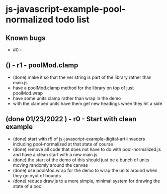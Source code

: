 # js-javascript-example-pool-normalized todo list

## Known bugs
* #0 - 


<!-- Maintenance -->

<!-- Additonal Features -->

## () - r1 - poolMod.clamp
* (done) make it so that the ver string is part of the library rather than main.js
* have a poolMod.clamp method for the library on top of just poolMod.wrap
* have some units clamp rather than wrap in the demo
* with the clamped units have them get new headings when they hit a side

<!-- MVP -->

## (done 01/23/2022 ) - r0 - Start with clean example 
* (done) start with r5 of js-javascript-example-digital-art-invaders including pool-normalized at that state of course
* (done) remove all code that does not have to do with pool-normalized.js and have a clean start with a new main.js
* (done) the start of the demo of this should just be a bunch of units moving randomly around the canvas
* (done) use poolMod.wrap for the demo to wrap the units around when they go oyut of bounds
* (done) reduce draw.js to a more simple, minimal system for drawing the state of a pool
